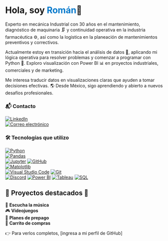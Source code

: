 # Hola, soy <span style="color: #007ACC;">Román</span>🔧 
Experto en mecánica Industrial con 30 años  en el  mantenimiento, diagnóstico de maquinaria 🗜️ y continuidad operativa en la industria farmacéutica ⚙️, así como la logistica en la planeación de mantenimientos preventivos y correctivos.

Actualmente estoy en transición hacia el análisis de datos 🧠, aplicando mi lógica operativa para resolver problemas y comenzar a programar con Python 🐍. Exploro visualización con Power BI 📊 en proyectos industriales, comerciales y de marketing.

Me interesa traducir datos en visualizaciones claras que ayuden a tomar decisiones efectivas. 🌎 Desde México, sigo aprendiendo y abierto a nuevos desafíos profesionales.

### 📬 Contacto
[![LinkedIn](https://img.shields.io/badge/LinkedIn-0A66C2?style=for-the-badge&logo=linkedin&logoColor=white)](www.linkedin.com/in/roman-garay-pérez-202b09139)  
[![Correo electrónico](https://img.shields.io/badge/Correo%20electr%C3%B3nico-D14836?style=for-the-badge&logo=gmail&logoColor=white)](mailto:tu-garay2772gmail.com)

### 🛠️ Tecnologías que utilizo  

[![Python](https://img.shields.io/badge/Python-3776AB?style=for-the-badge&logo=python&logoColor=white)](https://www.python.org/)  
[![Pandas](https://img.shields.io/badge/Pandas-150458?style=for-the-badge&logo=pandas&logoColor=white)](https://pandas.pydata.org/)  
[![Jupyter](https://img.shields.io/badge/Jupyter-F37626?style=for-the-badge&logo=jupyter&logoColor=white)](https://jupyter.org/)
[![GitHub](https://img.shields.io/badge/GitHub-181717?style=for-the-badge&logo=github&logoColor=white)](https://github.com/)  
[![Matplotlib](https://img.shields.io/badge/Matplotlib-11557C?style=for-the-badge&logo=plotly&logoColor=white)](https://matplotlib.org/)  
[![Visual Studio Code](https://img.shields.io/badge/VS_Code-007ACC?style=for-the-badge&logo=visual-studio-code&logoColor=white)](https://code.visualstudio.com/)
[![Git](https://img.shields.io/badge/Git-F05032?style=for-the-badge&logo=git&logoColor=white)](https://git-scm.com/)  
[![Discord](https://img.shields.io/badge/Discord-5865F2?style=for-the-badge&logo=discord&logoColor=white)](https://discord.com/)
[![Power BI](https://img.shields.io/badge/Power%20BI-F2C811?style=for-the-badge&logo=powerbi&logoColor=black)](https://powerbi.microsoft.com/)
[![Tableau](https://img.shields.io/badge/Tableau-E97627?style=for-the-badge&logo=tableau&logoColor=white)](https://www.tableau.com/)
[![SQL](https://img.shields.io/badge/SQL-4479A1?style=for-the-badge&logo=postgresql&logoColor=white)](https://www.postgresql.org/)

## 🚀 Proyectos destacados 🚀

🎵 **Escucha la música**  
🎮 **Videojuegos**  
📱 **Planes de prepago**  
🛒 **Carrito de compras**

👉 Para verlos completos, [ingresa a mi perfil de GitHub]





